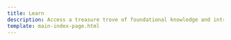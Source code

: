 ```yaml
---
title: Learn
description: Access a treasure trove of foundational knowledge and introductory content carefully curated to help newcomers grasp the essential concepts, core principles, and fundamental terminology
template: main-index-page.html
---
```


